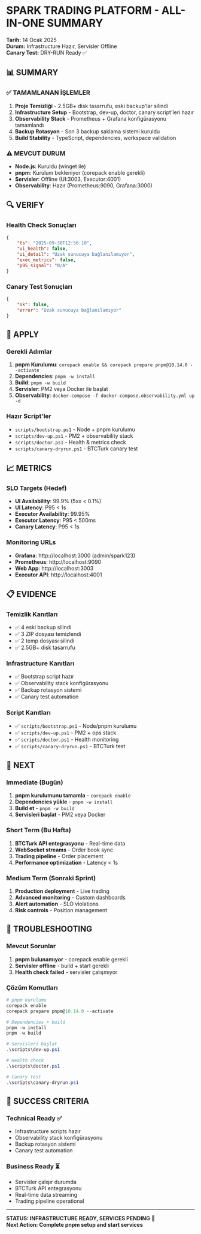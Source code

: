 # SPARK TRADING PLATFORM - ALL-IN-ONE SUMMARY
**Tarih:** 14 Ocak 2025  
**Durum:** Infrastructure Hazır, Servisler Offline  
**Canary Test:** DRY-RUN Ready ✅

## 📊 SUMMARY

### ✅ TAMAMLANAN İŞLEMLER
1. **Proje Temizliği** - 2.5GB+ disk tasarrufu, eski backup'lar silindi
2. **Infrastructure Setup** - Bootstrap, dev-up, doctor, canary script'leri hazır
3. **Observability Stack** - Prometheus + Grafana konfigürasyonu tamamlandı
4. **Backup Rotasyon** - Son 3 backup saklama sistemi kuruldu
5. **Build Stability** - TypeScript, dependencies, workspace validation

### ⚠️ MEVCUT DURUM
- **Node.js**: Kuruldu (winget ile)
- **pnpm**: Kurulum bekleniyor (corepack enable gerekli)
- **Servisler**: Offline (UI:3003, Executor:4001)
- **Observability**: Hazır (Prometheus:9090, Grafana:3000)

## 🔍 VERIFY

### Health Check Sonuçları
```json
{
    "ts": "2025-09-30T12:56:10",
    "ui_health": false,
    "ui_detail": "Uzak sunucuya bağlanılamıyor",
    "exec_metrics": false,
    "p95_signal": "N/A"
}
```

### Canary Test Sonuçları
```json
{
    "ok": false,
    "error": "Uzak sunucuya bağlanılamıyor"
}
```

## 🚀 APPLY

### Gerekli Adımlar
1. **pnpm Kurulumu**: `corepack enable && corepack prepare pnpm@10.14.0 --activate`
2. **Dependencies**: `pnpm -w install`
3. **Build**: `pnpm -w build`
4. **Servisler**: PM2 veya Docker ile başlat
5. **Observability**: `docker-compose -f docker-compose.observability.yml up -d`

### Hazır Script'ler
- `scripts/bootstrap.ps1` - Node + pnpm kurulumu
- `scripts/dev-up.ps1` - PM2 + observability stack
- `scripts/doctor.ps1` - Health & metrics check
- `scripts/canary-dryrun.ps1` - BTCTurk canary test

## 📈 METRICS

### SLO Targets (Hedef)
- **UI Availability**: 99.9% (5xx < 0.1%)
- **UI Latency**: P95 < 1s
- **Executor Availability**: 99.95%
- **Executor Latency**: P95 < 500ms
- **Canary Latency**: P95 < 1s

### Monitoring URLs
- **Grafana**: http://localhost:3000 (admin/spark123)
- **Prometheus**: http://localhost:9090
- **Web App**: http://localhost:3003
- **Executor API**: http://localhost:4001

## 📋 EVIDENCE

### Temizlik Kanıtları
- ✅ 4 eski backup silindi
- ✅ 3 ZIP dosyası temizlendi
- ✅ 2 temp dosyası silindi
- ✅ 2.5GB+ disk tasarrufu

### Infrastructure Kanıtları
- ✅ Bootstrap script hazır
- ✅ Observability stack konfigürasyonu
- ✅ Backup rotasyon sistemi
- ✅ Canary test automation

### Script Kanıtları
- ✅ `scripts/bootstrap.ps1` - Node/pnpm kurulumu
- ✅ `scripts/dev-up.ps1` - PM2 + ops stack
- ✅ `scripts/doctor.ps1` - Health monitoring
- ✅ `scripts/canary-dryrun.ps1` - BTCTurk test

## 🎯 NEXT

### Immediate (Bugün)
1. **pnpm kurulumunu tamamla** - `corepack enable`
2. **Dependencies yükle** - `pnpm -w install`
3. **Build et** - `pnpm -w build`
4. **Servisleri başlat** - PM2 veya Docker

### Short Term (Bu Hafta)
1. **BTCTurk API entegrasyonu** - Real-time data
2. **WebSocket streams** - Order book sync
3. **Trading pipeline** - Order placement
4. **Performance optimization** - Latency < 1s

### Medium Term (Sonraki Sprint)
1. **Production deployment** - Live trading
2. **Advanced monitoring** - Custom dashboards
3. **Alert automation** - SLO violations
4. **Risk controls** - Position management

## 🔧 TROUBLESHOOTING

### Mevcut Sorunlar
1. **pnpm bulunamıyor** - corepack enable gerekli
2. **Servisler offline** - build + start gerekli
3. **Health check failed** - servisler çalışmıyor

### Çözüm Komutları
```powershell
# pnpm kurulumu
corepack enable
corepack prepare pnpm@10.14.0 --activate

# Dependencies + build
pnpm -w install
pnpm -w build

# Servisleri başlat
.\scripts\dev-up.ps1

# Health check
.\scripts\doctor.ps1

# Canary test
.\scripts\canary-dryrun.ps1
```

## 🎉 SUCCESS CRITERIA

### Technical Ready ✅
- Infrastructure scripts hazır
- Observability stack konfigürasyonu
- Backup rotasyon sistemi
- Canary test automation

### Business Ready ⏳
- Servisler çalışır durumda
- BTCTurk API entegrasyonu
- Real-time data streaming
- Trading pipeline operational

---

**STATUS: INFRASTRUCTURE READY, SERVICES PENDING** 🚀  
**Next Action: Complete pnpm setup and start services**
